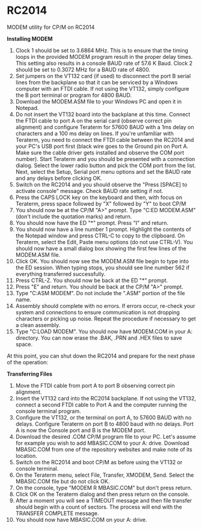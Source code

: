 # RC2014
<p>MODEM utility for CP/M on RC2014</p>
<p><b>Installing MODEM</b></p>
<ol>
<li>Clock 1 should be set to 3.6864 MHz. This is to ensure that the timing loops in the provided MODEM program result in the proper delay times. This setting also results in a console BAUD rate of 57.6 K Baud. Clock 2 should be set to 0.3072 MHz for a BAUD rate of 4800.</li>
<li>Set jumpers on the VT132 card (if used) to disconnect the port B serial lines from the backplane so that it can be serviced by a Windows computer with an FTDI cable. If not using the VT132, simply configure the B port terminal or program for 4800 BAUD.</li>
<li>Download the MODEM.ASM file to your Windows PC and open it in Notepad.</li>
<li>Do not insert the VT132 board into the backplane at this time. Connect the FTDI cable to port A on the serial card (observe correct pin alignment) and configure Teraterm for 57600 BAUD with a 1ms delay on characters and a 100 ms delay on lines. If you're unfamiliar with Teraterm, you need to connect the FTDI cable between the RC2014 and your PC's USB port first (black wire goes to the Ground pin on Port A. Make sure the cable driver gets installed and observe the COM port number). Start Teraterm and you should be presented with a connection dialog. Select the lower radio button and pick the COM port from the list. Next, select the Setup, Serial port menu options and set the BAUD rate and any delays before clicking OK.</li>
<li>Switch on the RC2014 and you should observe the "Press [SPACE] to activate console" message. Check BAUD rate setting if not.</li>
<li>Press the CAPS LOCK key on the keyboard and then, with focus on Teraterm, press space followed by "X" followed by "Y" to boot CP/M</li>
<li>You should now be at the CP/M "A>" prompt. Type "C:ED MODEM.ASM" (don't include the quotation marks) and return.</li>
<li>You should now have the ED "*" prompt. Press "I" and return.</li>
<li>You should now have a line number 1 prompt. Highlight the contents of the Notepad window and press CTRL-C to copy to the clipboard. On Teraterm, select the Edit, Paste menu options (do not use CTRL-V). You should now have a small dialog box showing the first few lines of the MODEM.ASM file.</li>
<li>Click OK. You should now see the MODEM.ASM file begin to type into the ED session. When typing stops, you should see line number 562 if everything transferred successfully.</li>
<li>Press CTRL-Z. You should now be back at the ED "*" prompt.</li>
<li>Press "E" and return. You should be back at the CP/M "A>" prompt.</li>
<li>Type "C:ASM MODEM". Do not include the ".ASM" portion of the file name.</li>
<li>Assembly should complete with no errors. If errors occur, re-check your system and connections to ensure communication is not dropping characters or picking up noise. Repeat the procedure if necessary to get a clean assembly.</li>
<li>Type "C:LOAD MODEM". You should now have MODEM.COM in your A: directory. You can now erase the .BAK, .PRN and .HEX files to save space.</li>
</ol>
<p>At this point, you can shut down the RC2014 and prepare for the next phase of the operation:</p>
<p><b>Transferring Files</b></p>
<ol>
<li>Move the FTDI cable from port A to port B observing correct pin alignment.</li>
<li>Insert the VT132 card into the RC2014 backplane. If not using the VT132, connect a second FTDI cable to Port A and the computer running the console terminal program.</li>
<li>Configure the VT132, or the terminal on port A, to 57600 BAUD with no delays. Configure Teraterm on port B to 4800 baud with no delays. Port A is now the Console port and B is the MODEM port.</li>
<li>Download the desired .COM CP/M program file to your PC. Let's assume for example you wish to add MBASIC.COM to your A: drive. Download MBASIC.COM from one of the repository websites and make note of its location.</li>
<li>Switch on the RC2014 and boot CP/M as before using the VT132 or console terminal.</li>
<li>On the Teraterm menu, select File, Transfer, XMODEM, Send. Select the MBASIC.COM file but do not click OK.</li>
<li>On the console, type "MODEM R MBASIC.COM" but don't press return.</li>
<li>Click OK on the Teraterm dialog and then press return on the console.</li>
<li>After a moment you will see a TIMEOUT message and then file transfer should begin with a count of sectors. The process will end with the TRANSFER COMPLETE message.</li>
<li>You should now have MBASIC.COM on your A: drive.</li>
</ol>

